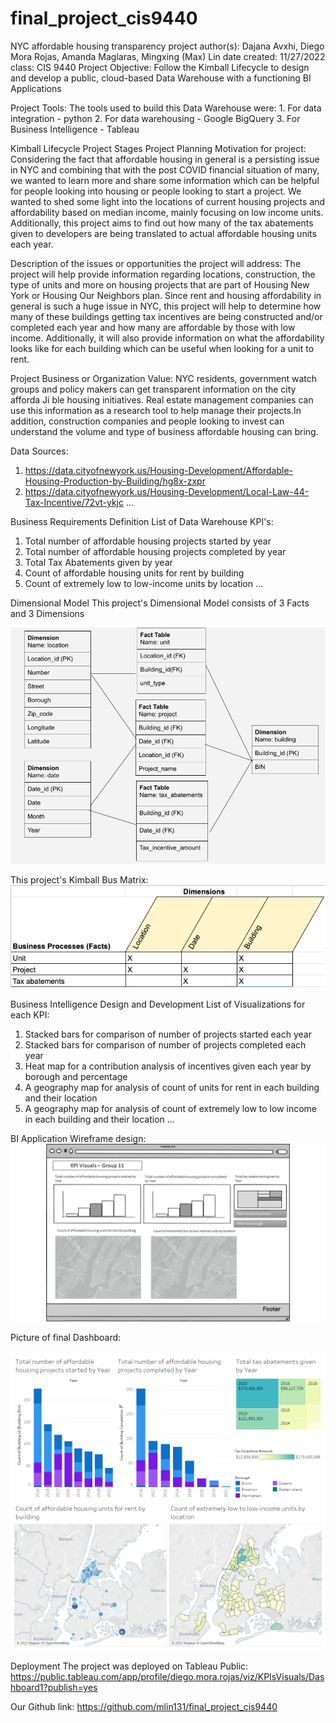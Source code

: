 # final_project_cis9440  
NYC affordable housing transparency project
author(s): Dajana Avxhi, Diego Mora Rojas, Amanda Maglaras, Mingxing (Max) Lin
date created: 11/27/2022
class: CIS 9440
Project Objective: Follow the Kimball Lifecycle to design and develop a public, cloud-based Data Warehouse with a functioning BI Applications

Project Tools: The tools used to build this Data Warehouse were: 1. For data integration - python 2. For data warehousing - Google BigQuery 3. For Business Intelligence - Tableau

Kimball Lifecycle Project Stages
Project Planning
Motivation for project: Considering the fact that affordable housing in general is a persisting issue in NYC and combining that with the post COVID financial situation of many, we wanted to learn more and share some information which can be helpful for people looking into housing or people looking to start a project. We wanted to shed some light into the locations of current housing projects and affordability based on median income, mainly focusing on low income units. Additionally, this project aims to find out how many of the tax abatements given to developers are being translated to actual affordable housing units each year.

Description of the issues or opportunities the project will address: The project will help provide information regarding locations, construction, the type of units and more on housing projects that are part of Housing New York or Housing Our Neighbors plan. Since rent and housing affordability in general is such a huge issue in NYC, this project will help to determine how many of these buildings getting tax incentives are being constructed and/or completed each year and how many are affordable by those with low income. Additionally, it will also provide information on what the affordability looks like for each building which can be useful when looking for a unit to rent.

Project Business or Organization Value: NYC residents, government watch groups and policy makers can get transparent information on the city afforda Ji ble housing initiatives. Real estate management companies can use this information as a research tool to help manage their projects.In addition, construction companies and people looking to invest can understand the volume and type of business affordable housing can bring.

Data Sources: 
1. https://data.cityofnewyork.us/Housing-Development/Affordable-Housing-Production-by-Building/hg8x-zxpr 
2. https://data.cityofnewyork.us/Housing-Development/Local-Law-44-Tax-Incentive/72vt-ykjc ...

Business Requirements Definition
List of Data Warehouse KPI's:
1. Total number of affordable housing projects started by year
2. Total number of affordable housing projects completed by year 
3. Total Tax Abatements given by year 
4. Count of affordable housing units for rent by building 
5. Count of extremely low to low-income units by location ...

Dimensional Model
This project's Dimensional Model consists of 3 Facts and 3 Dimensions

![Alt text](Dimensional_Model.jpg)


This project's Kimball Bus Matrix:
![Alt text](Kimball_bus_Matrix.jpg)

Business Intelligence Design and Development
List of Visualizations for each KPI: 
1. Stacked bars for comparison of number of projects started each year 
2. Stacked bars for comparison of number of projects completed each year 
3. Heat map for a contribution analysis of incentives given each year by borough and percentage
4. A geography map for analysis of count of units for rent in each building and their location 
5. A geography map for analysis of count of extremely low to low income in each building and their location ...

BI Application Wireframe design:
![Alt text](wireframe.jpg)


Picture of final Dashboard:

![Alt text](Dashboard_KPIs.png)

Deployment
The project was deployed on Tableau Public: https://public.tableau.com/app/profile/diego.mora.rojas/viz/KPIsVisuals/Dashboard1?publish=yes

Our Github link:
https://github.com/mlin131/final_project_cis9440
